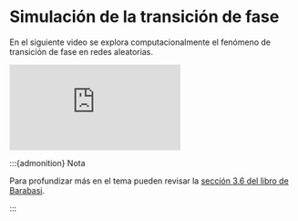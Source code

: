 # Simulación de la transición de fase

En el siguiente video se explora computacionalmente el fenómeno de transición de fase en redes aleatorias.

<div class="iframe-container-out">
	<div class="iframe-container-in">
		<iframe src="https://www.youtube.com/embed/g0VQCN6z0nA" title="YouTube video player" frameborder="0" allow="accelerometer; autoplay; clipboard-write; encrypted-media; gyroscope; picture-in-picture; web-share" allowfullscreen></iframe>
	</div>
</div>

:::{admonition} Nota

Para profundizar más en el tema pueden revisar la [sección 3.6 del libro de Barabasi](http://networksciencebook.com/chapter/3#evolution-network).

:::
